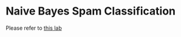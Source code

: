 # Naive Bayes Spam Classification

Please refer to [this lab](http://www.github.com/elephantscale/ml-labs-python/blob/master/naive-bayes-1-spam.ipynb)
